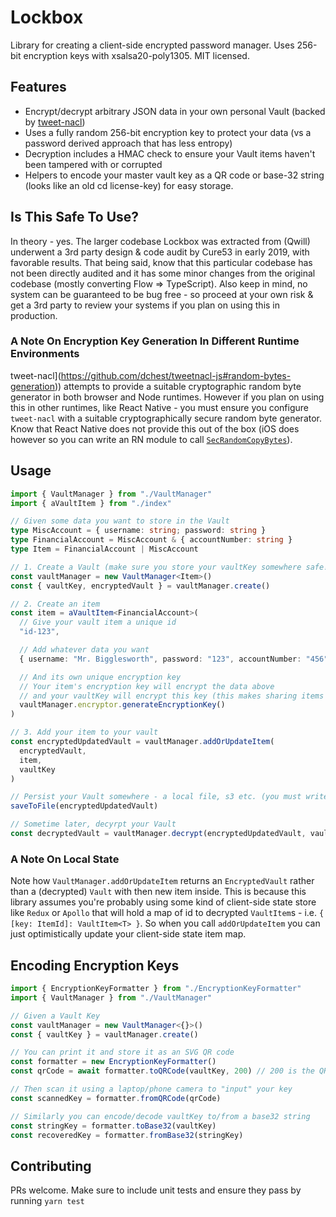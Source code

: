 # Lockbox

Library for creating a client-side encrypted password manager. Uses 256-bit encryption keys with xsalsa20-poly1305. MIT licensed.

## Features

- Encrypt/decrypt arbitrary JSON data in your own personal Vault (backed by [tweet-nacl](https://github.com/dchest/tweetnacl-js))
- Uses a fully random 256-bit encryption key to protect your data (vs a password derived approach that has less entropy)
- Decryption includes a HMAC check to ensure your Vault items haven't been tampered with or corrupted
- Helpers to encode your master vault key as a QR code or base-32 string (looks like an old cd license-key) for easy storage.

## Is This Safe To Use?

In theory - yes. The larger codebase Lockbox was extracted from (Qwill) underwent a 3rd party design & code audit by Cure53 in early 2019, with favorable results. That being said, know that this particular codebase has not been directly audited and it has some minor changes from the original codebase (mostly converting Flow => TypeScript). Also keep in mind, no system can be guaranteed to be bug free - so proceed at your own risk & get a 3rd party to review your systems if you plan on using this in production.

### A Note On Encryption Key Generation In Different Runtime Environments

tweet-nacl](https://github.com/dchest/tweetnacl-js#random-bytes-generation)) attempts to provide a suitable cryptographic random byte generator in both browser and Node runtimes. However if you plan on using this in other runtimes, like React Native - you must ensure you configure `tweet-nacl` with a suitable cryptographically secure random byte generator. Know that React Native does not provide this out of the box (iOS does however so you can write an RN module to call [`SecRandomCopyBytes`](https://developer.apple.com/documentation/security/1399291-secrandomcopybytes)).

## Usage

```typescript
import { VaultManager } from "./VaultManager"
import { aVaultItem } from "./index"

// Given some data you want to store in the Vault
type MiscAccount = { username: string; password: string }
type FinancialAccount = MiscAccount & { accountNumber: string }
type Item = FinancialAccount | MiscAccount

// 1. Create a Vault (make sure you store your vaultKey somewhere safe!)
const vaultManager = new VaultManager<Item>()
const { vaultKey, encryptedVault } = vaultManager.create()

// 2. Create an item
const item = aVaultItem<FinancialAccount>(
  // Give your vault item a unique id
  "id-123",

  // Add whatever data you want
  { username: "Mr. Bigglesworth", password: "123", accountNumber: "456" },

  // And its own unique encryption key
  // Your item's encryption key will encrypt the data above
  // and your vaultKey will encrypt this key (this makes sharing items with other people possible)
  vaultManager.encryptor.generateEncryptionKey()
)

// 3. Add your item to your vault
const encryptedUpdatedVault = vaultManager.addOrUpdateItem(
  encryptedVault,
  item,
  vaultKey
)

// Persist your Vault somewhere - a local file, s3 etc. (you must write this function yourself)
saveToFile(encryptedUpdatedVault)

// Sometime later, decyrpt your Vault
const decryptedVault = vaultManager.decrypt(encryptedUpdatedVault, vaultKey)
```

### A Note On Local State

Note how `VaultManager.addOrUpdateItem` returns an `EncryptedVault` rather than a (decrypted) `Vault` with then new item inside. This is because this library
assumes you're probably using some kind of client-side state store like `Redux` or `Apollo` that will hold a map of id to decrypted `VaultItem`s - i.e. `{ [key: ItemId]: VaultItem<T> }`. So when you call `addOrUpdateItem` you can just optimistically update your client-side state item map.

## Encoding Encryption Keys

```typescript
import { EncryptionKeyFormatter } from "./EncryptionKeyFormatter"
import { VaultManager } from "./VaultManager"

// Given a Vault Key
const vaultManager = new VaultManager<{}>()
const { vaultKey } = vaultManager.create()

// You can print it and store it as an SVG QR code
const formatter = new EncryptionKeyFormatter()
const qrCode = await formatter.toQRCode(vaultKey, 200) // 200 is the QR code's size as an SVG

// Then scan it using a laptop/phone camera to "input" your key
const scannedKey = formatter.fromQRCode(qrCode)

// Similarly you can encode/decode vaultKey to/from a base32 string
const stringKey = formatter.toBase32(vaultKey)
const recoveredKey = formatter.fromBase32(stringKey)
```

## Contributing

PRs welcome. Make sure to include unit tests and ensure they pass by running `yarn test`
